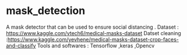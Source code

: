 # mask_detection
A mask detector that can be used to ensure social distancing .
Dataset : https://www.kaggle.com/vtech6/medical-masks-dataset
Datset cleaning :https://www.kaggle.com/yevhene/medical-masks-dataset-crop-faces-and-classify
Tools and softwares : Tensorflow ,keras ,Opencv
